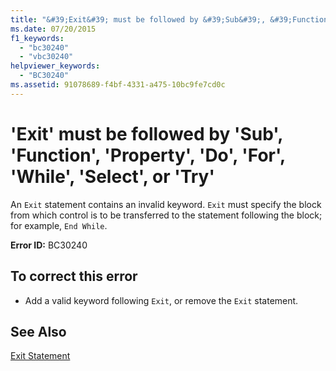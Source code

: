 ```yaml
---
title: "&#39;Exit&#39; must be followed by &#39;Sub&#39;, &#39;Function&#39;, &#39;Property&#39;, &#39;Do&#39;, &#39;For&#39;, &#39;While&#39;, &#39;Select&#39;, or &#39;Try&#39;"
ms.date: 07/20/2015
f1_keywords: 
  - "bc30240"
  - "vbc30240"
helpviewer_keywords: 
  - "BC30240"
ms.assetid: 91078689-f4bf-4331-a475-10bc9fe7cd0c
---
```

# &#39;Exit&#39; must be followed by &#39;Sub&#39;, &#39;Function&#39;, &#39;Property&#39;, &#39;Do&#39;, &#39;For&#39;, &#39;While&#39;, &#39;Select&#39;, or &#39;Try&#39;
An `Exit` statement contains an invalid keyword. `Exit` must specify the block from which control is to be transferred to the statement following the block; for example, `End While`.  
  
 **Error ID:** BC30240  
  
## To correct this error  
  
- Add a valid keyword following `Exit`, or remove the `Exit` statement.  
  
## See Also  
 [Exit Statement](../../visual-basic/language-reference/statements/exit-statement.md)
